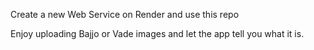 Create a new Web Service on Render and use this repo

Enjoy uploading Bajjo or Vade images and let the app tell you what it is.
